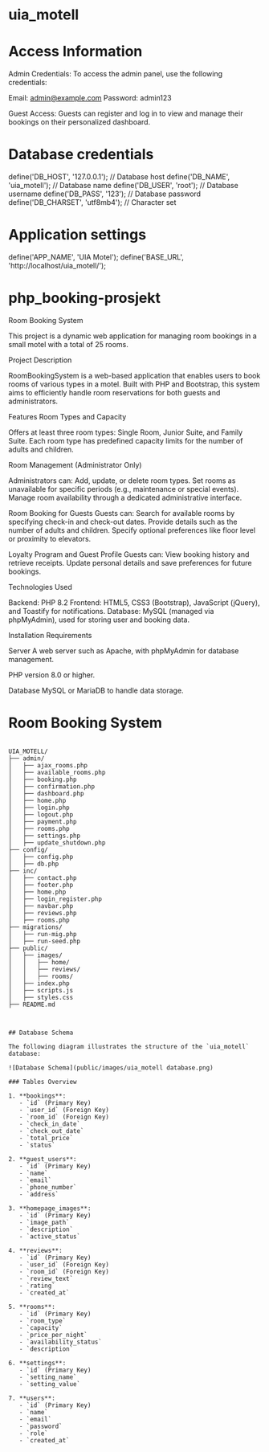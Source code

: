 # uia_motell


# Access Information

Admin Credentials:
To access the admin panel, use the following credentials:

Email: admin@example.com
Password: admin123

Guest Access:
Guests can register and log in to view and manage their bookings on their personalized dashboard.


# Database credentials

define('DB_HOST', '127.0.0.1');     // Database host
define('DB_NAME', 'uia_motell');    // Database name
define('DB_USER', 'root');          // Database username
define('DB_PASS', '123');           // Database password
define('DB_CHARSET', 'utf8mb4');    // Character set

# Application settings
define('APP_NAME', 'UIA Motel');
define('BASE_URL', 'http://localhost/uia_motell/');


# php_booking-prosjekt

Room Booking System

This project is a dynamic web application for managing room bookings in a small motel with a total of 25 rooms.

Project Description

RoomBookingSystem is a web-based application that enables users to book rooms of various types in a motel. Built with PHP and Bootstrap, this system aims to efficiently handle room reservations for both guests and administrators.

Features
Room Types and Capacity

Offers at least three room types: Single Room, Junior Suite, and Family Suite.
Each room type has predefined capacity limits for the number of adults and children.

Room Management (Administrator Only)

Administrators can:
Add, update, or delete room types.
Set rooms as unavailable for specific periods (e.g., maintenance or special events).
Manage room availability through a dedicated administrative interface.

Room Booking for Guests
Guests can:
Search for available rooms by specifying check-in and check-out dates.
Provide details such as the number of adults and children.
Specify optional preferences like floor level or proximity to elevators.

Loyalty Program and Guest Profile
Guests can:
View booking history and retrieve receipts.
Update personal details and save preferences for future bookings.

Technologies Used

Backend: PHP 8.2
Frontend: HTML5, CSS3 (Bootstrap), JavaScript (jQuery), and Toastify for notifications.
Database: MySQL (managed via phpMyAdmin), used for storing user and booking data.

Installation Requirements

Server
A web server such as Apache, with phpMyAdmin for database management.

PHP version 8.0 or higher.

Database
MySQL or MariaDB to handle data storage.



# Room Booking System

```

UIA_MOTELL/
├── admin/
│   ├── ajax_rooms.php            
│   ├── available_rooms.php       
│   ├── booking.php            
│   ├── confirmation.php          
│   ├── dashboard.php            
│   ├── home.php                 
│   ├── login.php                
│   ├── logout.php               
│   ├── payment.php              
│   ├── rooms.php                
│   ├── settings.php             
│   ├── update_shutdown.php      
├── config/
│   ├── config.php                
│   ├── db.php                   
├── inc/
│   ├── contact.php               
│   ├── footer.php               
│   ├── home.php                 
│   ├── login_register.php      
│   ├── navbar.php                
│   ├── reviews.php               
│   ├── rooms.php               
├── migrations/
│   ├── run-mig.php              
│   ├── run-seed.php            
├── public/
│   ├── images/                  
│   │   ├── home/                 
│   │   ├── reviews/              
│   │   ├── rooms/               
│   ├── index.php                 
│   ├── scripts.js                
│   ├── styles.css                
├── README.md                   



## Database Schema

The following diagram illustrates the structure of the `uia_motell` database:

![Database Schema](public/images/uia_motell database.png)

### Tables Overview

1. **bookings**:
   - `id` (Primary Key)
   - `user_id` (Foreign Key)
   - `room_id` (Foreign Key)
   - `check_in_date`
   - `check_out_date`
   - `total_price`
   - `status`

2. **guest_users**:
   - `id` (Primary Key)
   - `name`
   - `email`
   - `phone_number`
   - `address`

3. **homepage_images**:
   - `id` (Primary Key)
   - `image_path`
   - `description`
   - `active_status`

4. **reviews**:
   - `id` (Primary Key)
   - `user_id` (Foreign Key)
   - `room_id` (Foreign Key)
   - `review_text`
   - `rating`
   - `created_at`

5. **rooms**:
   - `id` (Primary Key)
   - `room_type`
   - `capacity`
   - `price_per_night`
   - `availability_status`
   - `description`

6. **settings**:
   - `id` (Primary Key)
   - `setting_name`
   - `setting_value`

7. **users**:
   - `id` (Primary Key)
   - `name`
   - `email`
   - `password`
   - `role`
   - `created_at`
